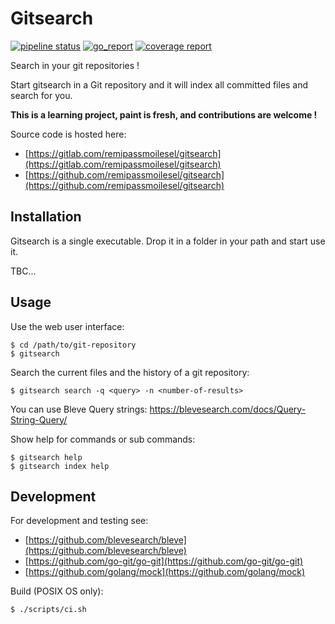 # Gitsearch

[![pipeline status](https://gitlab.com/remipassmoilesel/gitsearch/badges/master/pipeline.svg)](https://gitlab.com/remipassmoilesel/gitsearch/-/commits/master)
[![go_report](https://goreportcard.com/badge/gitlab.com/remipassmoilesel/gitsearch)](https://goreportcard.com/report/gitlab.com/remipassmoilesel/gitsearch)
[![coverage report](https://gitlab.com/remipassmoilesel/gitsearch/badges/master/coverage.svg)](https://gitlab.com/remipassmoilesel/gitsearch/-/commits/master)


Search in your git repositories !   

Start gitsearch in a Git repository and it will index all committed files and search for you.   

**This is a learning project, paint is fresh, and contributions are welcome !**

Source code is hosted here:
- [https://gitlab.com/remipassmoilesel/gitsearch](https://gitlab.com/remipassmoilesel/gitsearch)
- [https://github.com/remipassmoilesel/gitsearch](https://github.com/remipassmoilesel/gitsearch)


## Installation

Gitsearch is a single executable. Drop it in a folder in your path and start use it.

TBC...


## Usage

Use the web user interface:

    $ cd /path/to/git-repository
    $ gitsearch
    

Search the current files and the history of a git repository:

    $ gitsearch search -q <query> -n <number-of-results>


You can use Bleve Query strings: https://blevesearch.com/docs/Query-String-Query/ 
    

Show help for commands or sub commands:

    $ gitsearch help
    $ gitsearch index help
    

## Development

For development and testing see:

- [https://github.com/blevesearch/bleve](https://github.com/blevesearch/bleve)
- [https://github.com/go-git/go-git](https://github.com/go-git/go-git)
- [https://github.com/golang/mock](https://github.com/golang/mock)


Build (POSIX OS only):

    $ ./scripts/ci.sh
